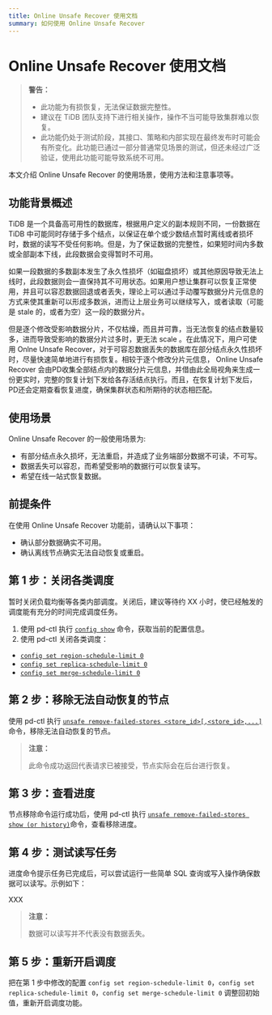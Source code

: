 ```yaml
---
title: Online Unsafe Recover 使用文档
summary: 如何使用 Online Unsafe Recover
---
```


# Online Unsafe Recover 使用文档

> **警告：**
>
> - 此功能为有损恢复，无法保证数据完整性。
> - 建议在 TiDB 团队支持下进行相关操作，操作不当可能导致集群难以恢复。
> - 此功能仍处于测试阶段，其接口、策略和内部实现在最终发布时可能会有所变化。此功能已通过一部分普通常见场景的测试，但还未经过广泛验证，使用此功能可能导致系统不可用。

本文介绍 Online Unsafe Recover 的使用场景，使用方法和注意事项等。

## 功能背景概述

TiDB 是一个具备高可用性的数据库，根据用户定义的副本规则不同，一份数据在 TiDB 中可能同时存储于多个结点，以保证在单个或少数结点暂时离线或者损坏时，数据的读写不受任何影响。但是，为了保证数据的完整性，如果短时间内多数或全部副本下线，此段数据会变得暂时不可用。

如果一段数据的多数副本发生了永久性损坏（如磁盘损坏）或其他原因导致无法上线时，此段数据则会一直保持其不可用状态。如果用户想让集群可以恢复正常使用，并且可以容忍数据回退或者丢失，理论上可以通过手动覆写数据分片元信息的方式来使其重新可以形成多数派，进而让上层业务可以继续写入，或者读取（可能是 stale 的，或者为空）这一段的数据分片。

但是逐个修改受影响数据分片，不仅枯燥，而且并可靠，当无法恢复的结点数量较多，进而导致受影响的数据分片过多时，更无法 scale 。在此情况下，用户可使用 Onlne Unsafe Recover，对于可容忍数据丢失的数据库在部分结点永久性损坏时，尽量快速简单地进行有损恢复。相较于逐个修改分片元信息， Online Unsafe Recover 会由PD收集全部结点内的数据分片元信息，并借由此全局视角来生成一份更实时，完整的恢复计划下发给各存活结点执行。而且，在恢复计划下发后，PD还会定期查看恢复进度，确保集群状态和所期待的状态相匹配。

## 使用场景

Online Unsafe Recover 的一般使用场景为:

* 有部分结点永久损坏，无法重启，并造成了业务端部分数据不可读，不可写。
* 数据丢失可以容忍，而希望受影响的数据行可以恢复读写。
* 希望在线一站式恢复数据。

## 前提条件

在使用 Online Unsafe Recover 功能前，请确认以下事项：

* 确认部分数据确实不可用。
* 确认离线节点确实无法自动恢复或重启。

## 第 1 步：关闭各类调度

暂时关闭负载均衡等各类内部调度。关闭后，建议等待约 XX 小时，使已经触发的调度能有充分的时间完成调度任务。

1. 使用 pd-ctl 执行 [`config show`](/pd-control.md#config-show--set-option-value--placement-rules) 命令，获取当前的配置信息。
2. 使用 pd-ctl 关闭各类调度：
  * [`config set region-schedule-limit 0`](/pd-control.md#config-show--set-option-value--placement-rules)
  * [`config set replica-schedule-limit 0`](/pd-control.md#config-show--set-option-value--placement-rules)
  * [`config set merge-schedule-limit 0`](/pd-control.md#config-show--set-option-value--placement-rules)

## 第 2 步：移除无法自动恢复的节点

使用 pd-ctl 执行 [`unsafe remove-failed-stores <store_id>[,<store_id>,...]`](/pd-control.md#unsafe-remove-failed-stores-store-ids--show--history)命令，移除无法自动恢复的节点。


> **注意：**
>
> 此命令成功返回代表请求已被接受，节点实际会在后台进行恢复。

## 第 3 步：查看进度

节点移除命令运行成功后，使用 pd-ctl 执行 [`unsafe remove-failed-stores show (or history)`](/pd-control.md#config-show--set-option-value--placement-rules)命令，查看移除进度。

## 第 4 步：测试读写任务

进度命令提示任务已完成后，可以尝试运行一些简单 SQL 查询或写入操作确保数据可以读写。示例如下：

XXX

> **注意：**
>
> 数据可以读写并不代表没有数据丢失。

## 第 5 步：重新开启调度

把在第 1 步中修改的配置 `config set region-schedule-limit 0`，`config set replica-schedule-limit 0`，`config set merge-schedule-limit 0` 调整回初始值，重新开启调度功能。